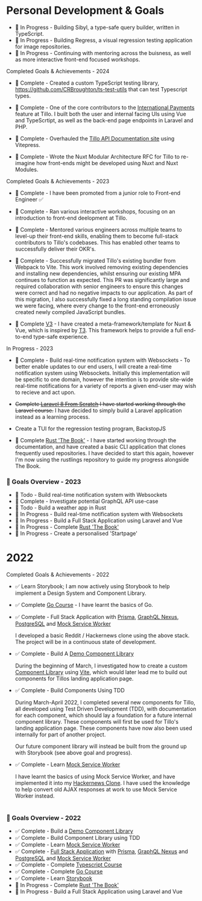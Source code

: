 # Personal Development & Goals

- 📖 In Progress - Building Sibyl, a type-safe query builder,
written in TypeScript.
- 📖 In Progress - Building Regress, a visual regression testing
application for image repositories.
- 📖 In Progress - Continuing with mentoring across the buisness,
as well as more interactive front-end focused workshops.

Completed Goals & Achievements - 2024

- 📖 Complete - Created a custom TypeScript testing library,
https://github.com/CRBroughton/ts-test-utils that can test Typescript
types.

- 📖 Complete - One of the core contributors to the [International
Payments](https://www.tillo.io/blog/introducing-international-payments-tillos-real-time-fx-tool) feature at Tillo. I built both the user and internal facing UIs using Vue and TypeScrtipt, as well as the back-end page endpoints in Laravel and PHP.
- 📖 Complete - Overhauled the [Tillo API Documentation site](https://tillo.tech) using Vitepress.
- 📖 Complete - Wrote the Nuxt Modular Architecture RFC for Tillo
to re-imagine how front-ends might be developed using Nuxt and Nuxt
Modules.

Completed Goals & Achievements - 2023

- 📖 Complete - I have been promoted from a junior role to Front-end Engineer ✅
- 📖 Complete - Ran various interactive workshops, focusing on an introduction to front-end deelopment at Tillo.
- 📖 Complete - Mentored various engineers across multiple teams
to level-up their front-end skills, enabling them to become full-stack
contributors to Tillo's codebases. This has enabled other teams to
successfully deliver their OKR's.

- 📖 Complete - Successfully migrated Tillo's existing bundler from Webpack to Vite. This work involved removing existing dependencies and installing new dependencies, whilst ensuring our existing MPA continues to function as expected. This PR was significantly large and required collaboration with senior engineers to ensure this changes were correct and had no negative impacts to our application. As part of this migration, I also successfully fixed a long standing compilation issue we were facing, where every change to the front-end erroneously created newly compiled JavaScript bundles.

- 📖 Complete [V3](https://v3.cbroughton.me) - I have created a meta-framework/template
for Nuxt & Vue, which is inspired by [T3](https://t3.gg). This framework helps to provide a full
end-to-end type-safe experience.

In Progress - 2023

- 📖 Complete - Build real-time notification system with Websockets - To better enable
updates to our end users, I will create a real-time notification system using Websockets.
Initially this implementation will be specific to one domain, however the intention is to
provide site-wide real-time notifications for a variety of reports a given end-user
may wish to recieve and act upon.

- ~~Complete [Laravel 8 From Scratch](https://laracasts.com/series/laravel-8-from-scratch)
I have started working through the Laravel course.~~
I have decided to simply build a Laravel application instead as a learning process.
- Create a TUI for the regression testing program, BackstopJS

- 📖 Complete [Rust 'The Book'](https://doc.rust-lang.org/book/) - I have started working
through the documentation, and have created a basic CLI application that clones frequently used repositories. I have decided to start this again, however I'm now using the rustlings
repository to guide my progress alongside The Book.


### 🚀 Goals Overview - 2023

- 🎯 Todo - Build real-time notification system with Websockets
- 📖 Complete - Investigate potential GraphQL API use-case
- 🎯 Todo - Build a weather app in Rust
- 📖 In Progress - Build real-time notification system with Websockets
- 📖 In Progress - Build a Full Stack Application using Laravel and Vue
- 📖 In Progress - Complete [Rust 'The Book'](https://doc.rust-lang.org/book/)
- 📖 In Progress - Create a personalised 'Startpage'


# 2022

Completed Goals & Achievements - 2022

- ✅ Learn Storybook; I am now actively using Storybook to help implement a Design System and Component Library.

- ✅ Complete [Go Course](https://www.youtube.com/watch?v=yyUHQIec83I) - I have learnt the basics of Go.

- ✅ Complete - Full Stack Application with [Prisma](https://www.prisma.io/), [GraphQL Nexus](https://nexusjs.org/), [PostgreSQL](https://www.postgresql.org/) and [Mock Service Worker](https://mswjs.io/)

    I developed a basic Reddit / Hackernews clone using the above stack. The project will be in a
    continuous state of development.

- ✅ Complete - Build A [Demo Component Library](https://github.com/CRBroughton/component-lib-demo)

    During the beginning of March, I investigated how to create a
    custom [Component Library](https://github.com/CRBroughton/component-lib-demo) using [Vite](https://vitejs.dev), which
    would later lead me to build out components for Tillos landing
    application page.

- ✅ Complete - Build Components Using TDD

    During March-April 2022, I completed several new components for Tillo, 
    all developed using Test Driven Development (TDD), with documentation for each component, 
    which should lay a foundation for a future internal component library. 
    These components will first be used for Tillo's landing application page. These components have now also been used internally for part of another project.

    Our future component library will instead be built from the ground up with Storybook (see above goal and progress).

- ✅ Complete - Learn [Mock Service Worker](https://mswjs.io/)

    I have learnt the basics of using Mock Service Worker, and
    have implemented it into my [Hackernews Clone](https://github.com/CRBroughton/hackernews-clone). I have used the knowledge to help convert old AJAX responses at work to use Mock Service Worker instead.
<br></br>

### 🚀 Goals Overview - 2022

- ✅ Complete - Build a [Demo Component Library](https://github.com/CRBroughton/component-lib-demo)
- ✅ Complete - Build Component Library using TDD
- ✅ Complete - Learn [Mock Service Worker](https://mswjs.io/)
- ✅ Complete - [Full Stack Application](https://github.com/CRBroughton/hackernews-clone) with [Prisma](https://www.prisma.io/), [GraphQL Nexus](https://nexusjs.org/) and [PostgreSQL](https://www.postgresql.org/) 
and [Mock Service Worker](https://mswjs.io/)
- ✅ Complete - Complete [Typescript Course](https://www.udemy.com/course/understanding-typescript/)
- ✅ Complete - Complete [Go Course](https://www.youtube.com/watch?v=yyUHQIec83I)
- ✅ Complete - Learn [Storybook](https://storybook.js.org/)
- 📖 In Progress - Complete [Rust 'The Book'](https://doc.rust-lang.org/book/)
- 📖 In Progress - Build a Full Stack Application using Laravel and Vue